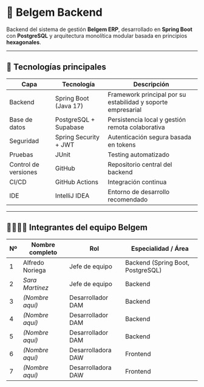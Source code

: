 # 🧩 Belgem Backend

Backend del sistema de gestión **Belgem ERP**, desarrollado en **Spring Boot** con **PostgreSQL** y arquitectura monolítica modular basada en principios **hexagonales**.

---

## 🚀 Tecnologías principales

| Capa | Tecnología | Descripción |
|------|-------------|-------------|
| Backend | Spring Boot (Java 17) | Framework principal por su estabilidad y soporte empresarial |
| Base de datos | PostgreSQL + Supabase | Persistencia local y gestión remota colaborativa |
| Seguridad | Spring Security + JWT | Autenticación segura basada en tokens |
| Pruebas | JUnit | Testing automatizado |
| Control de versiones | GitHub | Repositorio central del backend |
| CI/CD | GitHub Actions | Integración continua |
| IDE | IntelliJ IDEA | Entorno de desarrollo recomendado |

---

## 👩‍💻👨‍💻 Integrantes del equipo Belgem

| Nº | Nombre completo | Rol | Especialidad / Área |
|----|------------------|-----|---------------------|
| 1  | Alfredo Noriega  | Jefe de equipo | Backend (Spring Boot, PostgreSQL) |
| 2  | *Sara Martínez* | Jefe de equipo  | Backend |
| 3  | *(Nombre aquí)* | Desarrollador DAM | Backend |
| 4  | *(Nombre aquí)* | Desarrollador DAM | Backend |
| 5  | *(Nombre aquí)* | Desarrollador DAM | Backend |
| 6  | *(Nombre aquí)* | Desarrolladora DAW | Frontend |
| 7  | *(Nombre aquí)* | Desarrolladora DAW | Frontend |
